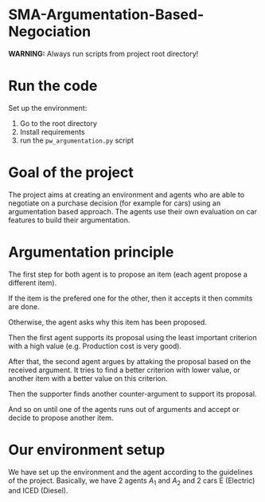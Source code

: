 # SMA-Argumentation-Based-Negociation

**WARNING:** Always run scripts from project root directory!

# Run the code

Set up the environment:

1. Go to the root directory
2. Install requirements
3. run the `pw_argumentation.py` script

# Goal of the project

The project aims at creating an environment and agents who are able to negotiate on a purchase decision (for example for cars) using an argumentation based approach. The agents use their own evaluation on car features to build their argumentation.

# Argumentation principle

The first step for both agent is to propose an item (each agent propose a different item).

If the item is the prefered one for the other, then it accepts it then commits are done.

Otherwise, the agent asks why this item has been proposed.

Then the first agent supports its proposal using the least important criterion with a high value (e.g. Production cost is very good).

After that, the second agent argues by attaking the proposal based on the received argument. It tries to find a better criterion with lower value, or another item with a better value on this criterion.

Then the supporter finds another counter-argument to support its proposal.

And so on until one of the agents runs out of arguments and accept or decide to propose another item.

# Our environment setup

We have set up the environment and the agent according to the guidelines of the project. Basically, we have 2 agents $A_1$ and $A_2$ and 2 cars E (Electric) and ICED (Diesel).

